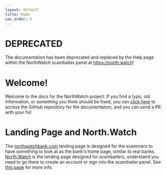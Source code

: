 ```yaml
---
layout: default
title: Home
nav_order: 0
---
```


# DEPRECATED
The documentation has been deprecated and replaced by the Help page within the NorthWatch scambaiter panel at https://north.watch!

# Welcome!
Welcome to the docs for the NorthWatch project.  If you find a typo, old information, or something you think should be fixed, you can [click here](https://github.com/evanspy1/NorthWatchDocs/) to access the GitHub repository for the documentation, and you can send a PR with your fix!

# Landing Page and North.Watch
The [northwatchbank.com](https://northwatchbank.com) landing page is designed for the scammers to have something to look at as the bank's home page, similar to real banks.  [North.Watch](https://north.watch) is the landing page designed for scambaiters, understand you need to go there to create an account or sign into the scambaiter panel.  See [this page](https://docs.north.watch/docs/northwatch.html) for more info.
